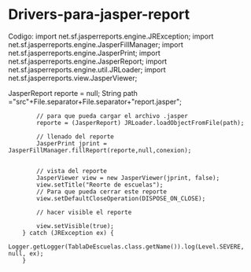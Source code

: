 # Drivers-para-jasper-report















Codigo:
import net.sf.jasperreports.engine.JRException;
import net.sf.jasperreports.engine.JasperFillManager;
import net.sf.jasperreports.engine.JasperPrint;
import net.sf.jasperreports.engine.JasperReport;
import net.sf.jasperreports.engine.util.JRLoader;
import net.sf.jasperreports.view.JasperViewer;

 JasperReport reporte = null;
            String path ="src"+File.separator+File.separator+"report.jasper";
            
            // para que pueda cargar el archivo .jasper
            reporte = (JasperReport) JRLoader.loadObjectFromFile(path);
            
            // llenado del reporte
            JasperPrint jprint = JasperFillManager.fillReport(reporte,null,conexion);
            
            
            // vista del reporte
            JasperViewer view = new JasperViewer(jprint, false);
            view.setTitle("Reorte de escuelas");
            // Para que pueda cerrar este reporte
            view.setDefaultCloseOperation(DISPOSE_ON_CLOSE);
            
            // hacer visible el reporte
           
            view.setVisible(true);
        } catch (JRException ex) {
            Logger.getLogger(TablaDeEscuelas.class.getName()).log(Level.SEVERE, null, ex);
        }
